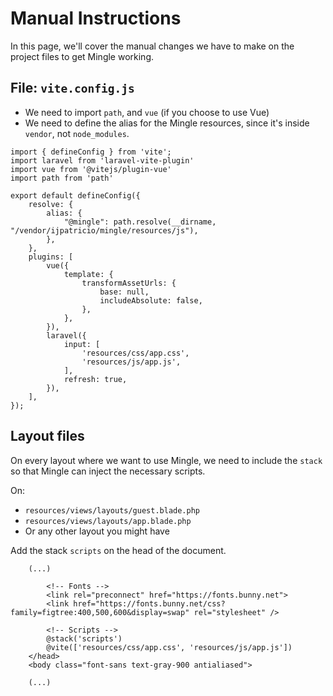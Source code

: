 # Manual Instructions

In this page, we'll cover the manual changes we have to make on the project files to get Mingle working.

## File: `vite.config.js`

- We need to import `path`, and `vue` (if you choose to use Vue)
- We need to define the alias for the Mingle resources, since it's inside `vendor`, not `node_modules`.

```js{3,4,7-11,13-20}
import { defineConfig } from 'vite';
import laravel from 'laravel-vite-plugin'
import vue from '@vitejs/plugin-vue'
import path from 'path'

export default defineConfig({
    resolve: {
        alias: {
            "@mingle": path.resolve(__dirname, "/vendor/ijpatricio/mingle/resources/js"),
        },
    },
    plugins: [
        vue({
            template: {
                transformAssetUrls: {
                    base: null,
                    includeAbsolute: false,
                },
            },
        }),
        laravel({
            input: [
                'resources/css/app.css',
                'resources/js/app.js',
            ],
            refresh: true,
        }),
    ],
});
```


## Layout files

On every layout where we want to use Mingle, we need to include the `stack` so that Mingle can inject the necessary scripts.

On:

- `resources/views/layouts/guest.blade.php`
- `resources/views/layouts/app.blade.php`
- Or any other layout you might have

Add the stack `scripts` on the head of the document.

```html{8}
    (...)
        
        <!-- Fonts -->
        <link rel="preconnect" href="https://fonts.bunny.net">
        <link href="https://fonts.bunny.net/css?family=figtree:400,500,600&display=swap" rel="stylesheet" />

        <!-- Scripts -->
        @stack('scripts')
        @vite(['resources/css/app.css', 'resources/js/app.js'])
    </head>
    <body class="font-sans text-gray-900 antialiased">
        
    (...)
```



